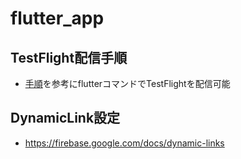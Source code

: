 # flutter_app

## TestFlight配信手順
- [手順](https://crammbon.com/2022/02/08/flutter-build-ipa/)を参考にflutterコマンドでTestFlightを配信可能

## DynamicLink設定
- https://firebase.google.com/docs/dynamic-links
